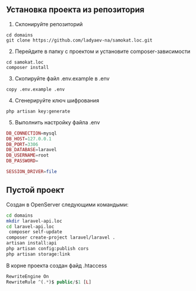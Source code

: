 ## Установка проекта из репозитория
1. Склонируйте репозиторий
```shell
cd domains
git clone https://github.com/ladyaev-na/samokat.loc.git
```
2. Перейдите в папку с проектом и установите composer-зависимости
```shell
cd samokat.loc
composer install
```
3. Скопируйте файл .env.example в .env
```shell
copy .env.example .env
```
4. Сгенерируйте ключ шифрования
```shell
php artisan key:generate
```
5. Выполнить настройку файла .env
```php
DB_CONNECTION=mysql
DB_HOST=127.0.0.1
DB_PORT=3306
DB_DATABASE=laravel
DB_USERNAME=root
DB_PASSWORD=

SESSION_DRIVER=file
```

## Пустой проект
Создан в OpenServer следующими командыми:

```sh
cd domains
mkdir laravel-api.loc
cd laravel-api.loc
 composer self-update
composer create-project laravel/laravel .
artisan install:api
php artisan config:publish cors
php artisan storage:link
```
В корне проекта создан файд .htaccess
```php
RewriteEngine On
RewriteRule ^(.*)$ public/$1 [L]
```
